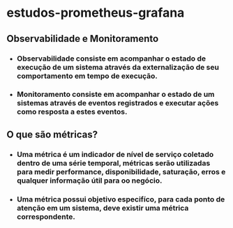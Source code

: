 # estudos-prometheus-grafana



  <div>
    <h2>Observabilidade e Monitoramento</h2>
    <ul>
      <li>
        <h3>Observabilidade consiste em acompanhar o estado de execução de um sistema através da externalização de seu comportamento em tempo de execução.</h3>
      </li>
      <li>
        <h3>Monitoramento consiste em acompanhar o estado de um sistemas através de eventos registrados e executar ações como resposta a estes eventos.</h3>
      </li>
    </ul>
  </div>

  <div>
    <h2>O que são métricas?</h2>
    <ul>
      <li>
        <h3>Uma métrica é um indicador de nível de serviço coletado dentro de uma série temporal, métricas serão utilizadas para medir performance, 
            disponibilidade, saturação, erros e qualquer informação útil para oo negócio.</h3>
      </li>
      <li>
        <h3>Uma métrica possui objetivo especifíco, para cada ponto de atenção em um sistema, deve existir uma métrica correspondente.</h3>
      </li>
    </ul>
  </div>


